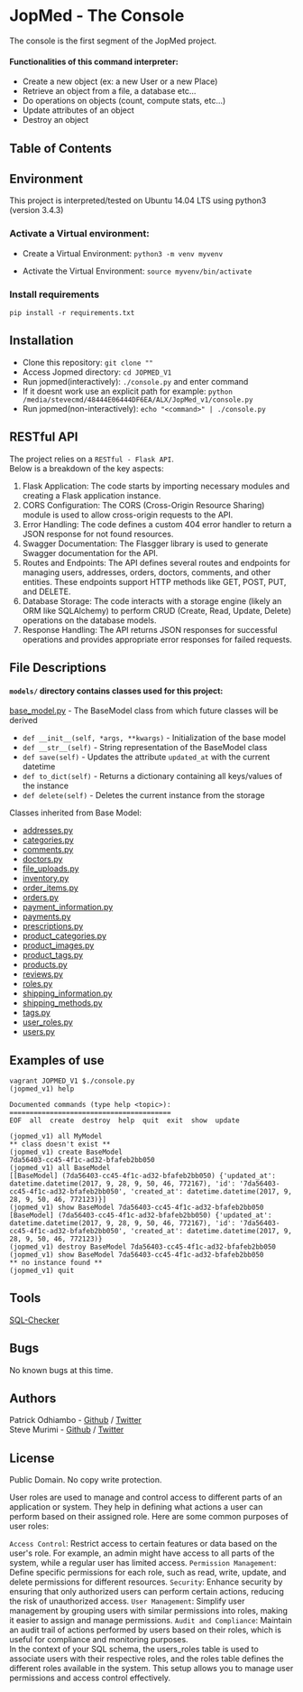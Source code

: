 # JopMed - The Console
The console is the first segment of the JopMed project.

#### Functionalities of this command interpreter:
* Create a new object (ex: a new User or a new Place)
* Retrieve an object from a file, a database etc...
* Do operations on objects (count, compute stats, etc...)
* Update attributes of an object
* Destroy an object

## Table of Contents


## Environment
This project is interpreted/tested on Ubuntu 14.04 LTS using python3 (version 3.4.3)

### Activate a Virtual environment:
- Create a Virtual Environment:
`python3 -m venv myvenv`

- Activate the Virtual Environment:
`source myvenv/bin/activate`

### Install requirements
`pip install -r requirements.txt`

## Installation
* Clone this repository: `git clone ""`
* Access Jopmed directory: `cd JOPMED_V1`
* Run jopmed(interactively): `./console.py` and enter command
* If it doesnt work use an explicit path for example: `python /media/stevecmd/48444E06444DF6EA/ALX/JopMed_v1/console.py`
* Run jopmed(non-interactively): `echo "<command>" | ./console.py`

## RESTful API
The project relies on a `RESTful - Flask API`. <br />
Below is a breakdown of the key aspects:
1. Flask Application: The code starts by importing necessary modules and creating a Flask application instance.
2. CORS Configuration: The CORS (Cross-Origin Resource Sharing) module is used to allow cross-origin requests to the API.
3. Error Handling: The code defines a custom 404 error handler to return a JSON response for not found resources.
4. Swagger Documentation: The Flasgger library is used to generate Swagger documentation for the API.
5. Routes and Endpoints: The API defines several routes and endpoints for managing users, addresses, orders, doctors, comments, and other entities. These endpoints support HTTP methods like GET, POST, PUT, and DELETE.
6. Database Storage: The code interacts with a storage engine (likely an ORM like SQLAlchemy) to perform CRUD (Create, Read, Update, Delete) operations on the database models.
7. Response Handling: The API returns JSON responses for successful operations and provides appropriate error responses for failed requests.

## File Descriptions


#### `models/` directory contains classes used for this project:
[base_model.py](/models/base_model.py) - The BaseModel class from which future classes will be derived
* `def __init__(self, *args, **kwargs)` - Initialization of the base model
* `def __str__(self)` - String representation of the BaseModel class
* `def save(self)` - Updates the attribute `updated_at` with the current datetime
* `def to_dict(self)` - Returns a dictionary containing all keys/values of the instance
* `def delete(self)` - Deletes the current instance from the storage

Classes inherited from Base Model:
* [addresses.py](/models/addresses.py)
* [categories.py](/models/categories.py)
* [comments.py](/models/comments.py)
* [doctors.py](/models/doctors.py)
* [file_uploads.py](/models/file_uploads.py)
* [inventory.py](/models/inventory.py)
* [order_items.py](/models/order_items.py)
* [orders.py](/models/orders.py)
* [payment_information.py](/models/payment_information.py)
* [payments.py](/models/payments.py)
* [prescriptions.py](/models/prescriptions.py)
* [product_categories.py](/models/product_categories.py)
* [product_images.py](/models/product_images.py)
* [product_tags.py](/models/product_tags.py)
* [products.py](/models/products.py)
* [reviews.py](/models/reviews.py)
* [roles.py](/models/roles.py)
* [shipping_information.py](/models/shipping_information.py)
* [shipping_methods.py](/models/shipping_methods.py)
* [tags.py](/models/tags.py)
* [user_roles.py](/models/user_roles.py)
* [users.py](/models/users.py)



## Examples of use
```
vagrant JOPMED_V1 $./console.py
(jopmed_v1) help

Documented commands (type help <topic>):
========================================
EOF  all  create  destroy  help  quit  exit  show  update

(jopmed_v1) all MyModel
** class doesn't exist **
(jopmed_v1) create BaseModel
7da56403-cc45-4f1c-ad32-bfafeb2bb050
(jopmed_v1) all BaseModel
[[BaseModel] (7da56403-cc45-4f1c-ad32-bfafeb2bb050) {'updated_at': datetime.datetime(2017, 9, 28, 9, 50, 46, 772167), 'id': '7da56403-cc45-4f1c-ad32-bfafeb2bb050', 'created_at': datetime.datetime(2017, 9, 28, 9, 50, 46, 772123)}]
(jopmed_v1) show BaseModel 7da56403-cc45-4f1c-ad32-bfafeb2bb050
[BaseModel] (7da56403-cc45-4f1c-ad32-bfafeb2bb050) {'updated_at': datetime.datetime(2017, 9, 28, 9, 50, 46, 772167), 'id': '7da56403-cc45-4f1c-ad32-bfafeb2bb050', 'created_at': datetime.datetime(2017, 9, 28, 9, 50, 46, 772123)}
(jopmed_v1) destroy BaseModel 7da56403-cc45-4f1c-ad32-bfafeb2bb050
(jopmed_v1) show BaseModel 7da56403-cc45-4f1c-ad32-bfafeb2bb050
** no instance found **
(jopmed_v1) quit
```

## Tools
[SQL-Checker](https://www.coderstool.com/sql-syntax-checker)

## Bugs
No known bugs at this time. 

## Authors
Patrick Odhiambo - [Github](https://github.com/patty6339) / [Twitter](https://twitter.com/patwafx) <br />
Steve Murimi - [Github](https://github.com/Stevecmd) / [Twitter](https://twitter.com/stevedevex)

## License
Public Domain. No copy write protection. 


User roles are used to manage and control access to different parts of an application or system. They help in defining what actions a user can perform based on their assigned role. Here are some common purposes of user roles:

`Access Control`: Restrict access to certain features or data based on the user's role. For example, an admin might have access to all parts of the system, while a regular user has limited access.
`Permission Management`: Define specific permissions for each role, such as read, write, update, and delete permissions for different resources.
`Security`: Enhance security by ensuring that only authorized users can perform certain actions, reducing the risk of unauthorized access.
`User Management`: Simplify user management by grouping users with similar permissions into roles, making it easier to assign and manage permissions.
`Audit and Compliance`: Maintain an audit trail of actions performed by users based on their roles, which is useful for compliance and monitoring purposes.
<br />
In the context of your SQL schema, the users_roles table is used to associate users with their respective roles, and the roles table defines the different roles available in the system. This setup allows you to manage user permissions and access control effectively.